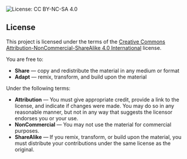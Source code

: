 ![License: CC BY-NC-SA 4.0](https://img.shields.io/badge/License-CC%20BY--NC--SA%204.0-lightgrey.svg)

## License

This project is licensed under the terms of the [Creative Commons Attribution-NonCommercial-ShareAlike 4.0 International](https://creativecommons.org/licenses/by-nc-sa/4.0/) license.

You are free to:
- **Share** — copy and redistribute the material in any medium or format
- **Adapt** — remix, transform, and build upon the material

Under the following terms:
- **Attribution** — You must give appropriate credit, provide a link to the license, and indicate if changes were made. You may do so in any reasonable manner, but not in any way that suggests the licensor endorses you or your use.
- **NonCommercial** — You may not use the material for commercial purposes.
- **ShareAlike** — If you remix, transform, or build upon the material, you must distribute your contributions under the same license as the original.
